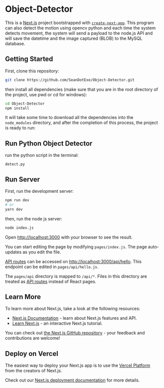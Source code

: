 # Object-Detector

This is a [Next.js](https://nextjs.org/) project bootstrapped with [`create-next-app`](https://github.com/vercel/next.js/tree/canary/packages/create-next-app). This program can also detect the motion using opencv python and each time the system detects movement, the system will send a payload to the node.js API and will save the datetime and the image captured (BLOB) to the MySQL database. 

## Getting Started

First, clone this repository:

```bash
git clone https://github.com/SeanDotExe/Object-Detector.git
```
then install all dependencies (make sure that you are in the root directory of the project, use pwd or cd for windows):

```bash
cd Object-Detector
npm install
```
It will take some time to download all the dependencies into the `node_modules` directory, and after the completion of this process, the project is ready to run:

## Run Python Object Detector

run the python script in the terminal:
```
detect.py
```

## Run Server

First, run the development server:

```bash
npm run dev
# or
yarn dev
```
then, run the node js server:

```bash
node index.js
```

Open [http://localhost:3000](http://localhost:3000) with your browser to see the result.

You can start editing the page by modifying `pages/index.js`. The page auto-updates as you edit the file.

[API routes](https://nextjs.org/docs/api-routes/introduction) can be accessed on [http://localhost:3000/api/hello](http://localhost:3000/api/hello). This endpoint can be edited in `pages/api/hello.js`.

The `pages/api` directory is mapped to `/api/*`. Files in this directory are treated as [API routes](https://nextjs.org/docs/api-routes/introduction) instead of React pages.

## Learn More

To learn more about Next.js, take a look at the following resources:

- [Next.js Documentation](https://nextjs.org/docs) - learn about Next.js features and API.
- [Learn Next.js](https://nextjs.org/learn) - an interactive Next.js tutorial.

You can check out [the Next.js GitHub repository](https://github.com/vercel/next.js/) - your feedback and contributions are welcome!

## Deploy on Vercel

The easiest way to deploy your Next.js app is to use the [Vercel Platform](https://vercel.com/new?utm_medium=default-template&filter=next.js&utm_source=create-next-app&utm_campaign=create-next-app-readme) from the creators of Next.js.

Check out our [Next.js deployment documentation](https://nextjs.org/docs/deployment) for more details.


